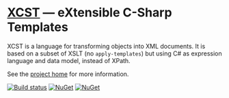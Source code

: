 ﻿[XCST][1] — eXtensible C-Sharp Templates
========================================
XCST is a language for transforming objects into XML documents. It is based on a subset of XSLT (no `apply-templates`) but using C# as expression language and data model, instead of XPath.

See the [project home][1] for more information.

[![Build status](https://ci.appveyor.com/api/projects/status/93bvxpo3x4bg2po8?svg=true)](https://ci.appveyor.com/project/maxtoroq/xcst)
[![NuGet](https://img.shields.io/nuget/v/Xcst.svg?label=Xcst)](https://www.nuget.org/packages/Xcst)
[![NuGet](https://img.shields.io/nuget/v/Xcst.Compiler.svg?label=Xcst.Compiler)](https://www.nuget.org/packages/Xcst.Compiler)

[1]: http://maxtoroq.github.io/XCST/
